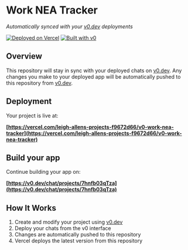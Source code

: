 # Work NEA Tracker

*Automatically synced with your [v0.dev](https://v0.dev) deployments*

[![Deployed on Vercel](https://img.shields.io/badge/Deployed%20on-Vercel-black?style=for-the-badge&logo=vercel)](https://vercel.com/leigh-allens-projects-f9672d66/v0-work-nea-tracker)
[![Built with v0](https://img.shields.io/badge/Built%20with-v0.dev-black?style=for-the-badge)](https://v0.dev/chat/projects/7hnfb03qTza)

## Overview

This repository will stay in sync with your deployed chats on [v0.dev](https://v0.dev).
Any changes you make to your deployed app will be automatically pushed to this repository from [v0.dev](https://v0.dev).

## Deployment

Your project is live at:

**[https://vercel.com/leigh-allens-projects-f9672d66/v0-work-nea-tracker](https://vercel.com/leigh-allens-projects-f9672d66/v0-work-nea-tracker)**

## Build your app

Continue building your app on:

**[https://v0.dev/chat/projects/7hnfb03qTza](https://v0.dev/chat/projects/7hnfb03qTza)**

## How It Works

1. Create and modify your project using [v0.dev](https://v0.dev)
2. Deploy your chats from the v0 interface
3. Changes are automatically pushed to this repository
4. Vercel deploys the latest version from this repository
